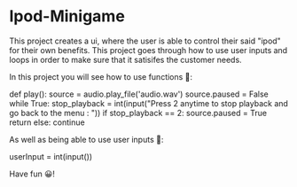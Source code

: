 # Ipod-Minigame
This project creates a ui, where the user is able to control their said "ipod" for their own benefits.
This project goes through how to use user inputs and loops in order to make sure that it satisifes the customer needs.

In this project you will see how to use functions 🤖:

def play():
  source = audio.play_file('audio.wav')
  source.paused = False
  while True:
    stop_playback = int(input("Press 2 anytime to stop playback and go back to the menu : "))
    if stop_playback == 2:
      source.paused = True
      return
    else: 
      continue
      
As well as being able to use user inputs 🤖:

userInput = int(input())

Have fun 😀!
     
